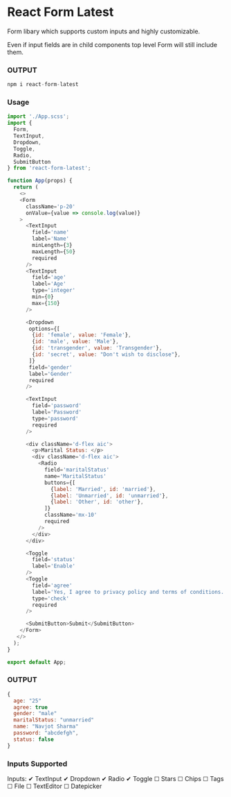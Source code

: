 # React Form Latest

Form libary which supports custom inputs and highly customizable.

Even if input fields are in child components top level Form will still include them.

### OUTPUT

```javascript
npm i react-form-latest
```

### Usage

```javascript
import './App.scss';
import {
  Form, 
  TextInput, 
  Dropdown, 
  Toggle, 
  Radio, 
  SubmitButton 
} from 'react-form-latest';

function App(props) {
  return (
    <>
    <Form
      className='p-20'
      onValue={value => console.log(value)}
    >
      <TextInput 
        field='name'
        label='Name'
        minLength={3}
        maxLength={50}
        required
      />
      <TextInput 
        field='age'
        label='Age'
        type='integer'
        min={0}
        max={150}
      />

      <Dropdown
       options={[
        {id: 'female', value: 'Female'},
        {id: 'male', value: 'Male'},
        {id: 'transgender', value: 'Transgender'},
        {id: 'secret', value: "Don't wish to disclose"},
       ]}
       field='gender'
       label='Gender'
       required
      />

      <TextInput 
        field='password'
        label='Password'
        type='password'
        required
      />

      <div className='d-flex aic'>
        <p>Marital Status: </p>
        <div className='d-flex aic'>
          <Radio 
            field='maritalStatus'
            name='MaritalStatus'
            buttons={[
              {label: 'Married', id: 'married'},
              {label: 'Unmarried', id: 'unmarried'},
              {label: 'Other', id: 'other'},
            ]}
            className='mx-10'
            required
          />
        </div>
      </div>

      <Toggle
        field='status'
        label='Enable'
      />
      <Toggle
        field='agree'
        label='Yes, I agree to privacy policy and terms of conditions.'
        type='check'
        required
      />

      <SubmitButton>Submit</SubmitButton>
    </Form>
   </>
  );
}

export default App;
```

### OUTPUT

```javascript
{
  age: "25"
  agree: true
  gender: "male"
  maritalStatus: "unmarried"
  name: "Navjot Sharma"
  password: "abcdefgh",
  status: false
}
```
### Inputs Supported

Inputs:
  ✔ TextInput
  ✔ Dropdown
  ✔ Radio
  ✔ Toggle
  ☐ Stars
  ☐ Chips
  ☐ Tags
  ☐ File
  ☐ TextEditor
  ☐ Datepicker
